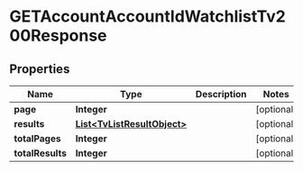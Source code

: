 

# GETAccountAccountIdWatchlistTv200Response


## Properties

| Name | Type | Description | Notes |
|------------ | ------------- | ------------- | -------------|
|**page** | **Integer** |  |  [optional] |
|**results** | [**List&lt;TvListResultObject&gt;**](TvListResultObject.md) |  |  [optional] |
|**totalPages** | **Integer** |  |  [optional] |
|**totalResults** | **Integer** |  |  [optional] |



